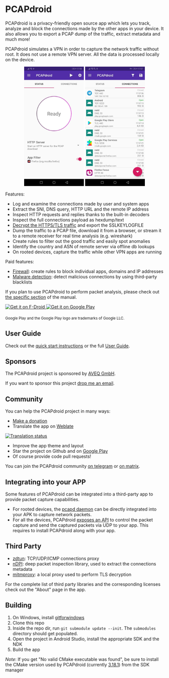 # PCAPdroid

PCAPdroid is a privacy-friendly open source app which lets you track, analyze and block the connections made by the other apps in your device. It also allows you to export a PCAP dump of the traffic, extract metadata and much more!

PCAPdroid simulates a VPN in order to capture the network traffic without root. It does not use a remote VPN server. All the data is processed locally on the device.

<p align="center">
<img src="https://raw.githubusercontent.com/emanuele-f/PCAPdroid/master/fastlane/metadata/android/en-US/images/phoneScreenshots/1.jpg" width="190" />
<img src="https://raw.githubusercontent.com/emanuele-f/PCAPdroid/master/fastlane/metadata/android/en-US/images/phoneScreenshots/2.jpg" width="190" />
</p>

Features:

- Log and examine the connections made by user and system apps
- Extract the SNI, DNS query, HTTP URL and the remote IP address
- Inspect HTTP requests and replies thanks to the built-in decoders
- Inspect the full connections payload as hexdump/text
- [Decrypt the HTTPS/TLS traffic](https://emanuele-f.github.io/PCAPdroid/tls_decryption) and export the SSLKEYLOGFILE
- Dump the traffic to a PCAP file, download it from a browser, or stream it to a remote receiver for real time analysis (e.g. wireshark)
- Create rules to filter out the good traffic and easily spot anomalies
- Identify the country and ASN of remote server via offline db lookups
- On rooted devices, capture the traffic while other VPN apps are running

Paid features:

- [Firewall](https://emanuele-f.github.io/PCAPdroid/paid_features#51-firewall): create rules to block individual apps, domains and IP addresses
- [Malware detection](https://emanuele-f.github.io/PCAPdroid/paid_features#52-malware-detection): detect malicious connections by using third-party blacklists

If you plan to use PCAPdroid to perform packet analysis, please check out <a href='https://emanuele-f.github.io/PCAPdroid/quick_start#14-packet-analysis'>the specific section</a> of the manual.

<a href="https://f-droid.org/packages/com.emanuelef.remote_capture">
    <img src="https://fdroid.gitlab.io/artwork/badge/get-it-on.png"
    alt="Get it on F-Droid"
    height="80">
</a> <a href='https://play.google.com/store/apps/details?id=com.emanuelef.remote_capture'><img height="80" alt='Get it on Google Play' src='https://play.google.com/intl/en_us/badges/static/images/badges/en_badge_web_generic.png'/></a>

<sub>Google Play and the Google Play logo are trademarks of Google LLC.</sub>

## User Guide

Check out the [quick start instructions](https://emanuele-f.github.io/PCAPdroid/quick_start) or the full [User Guide](https://emanuele-f.github.io/PCAPdroid).

## Sponsors

The PCAPdroid project is sponsored by [AVEQ GmbH](https://aveq.info).

If you want to sponsor this project [drop me an email](mailto:black.silver@hotmail.it?subject=PCAPdroid%20sponsorship).

## Community

You can help the PCAPdroid project in many ways:

- [Make a donation](https://emanuele-f.github.io/PCAPdroid/donate)
- Translate the app on [Weblate](https://hosted.weblate.org/engage/pcapdroid/)
<a href="https://hosted.weblate.org/engage/pcapdroid/">
  <img src="https://hosted.weblate.org/widgets/pcapdroid/-/app/multi-auto.svg" alt="Translation status" />
</a>

- Improve the app theme and layout
- Star the project on Github and on [Google Play](https://play.google.com/store/apps/details?id=com.emanuelef.remote_capture)
- Of course provide code pull requests!

You can join the PCAPdroid community [on telegram](https://t.me/PCAPdroid) or [on matrix](https://matrix.to/#/#pcapdroid:matrix.org).

## Integrating into your APP

Some features of PCAPdroid can be integrated into a third-party app to provide packet capture capabilities.

- For rooted devices, the [pcapd daemon](https://github.com/emanuele-f/PCAPdroid/tree/master/app/src/main/jni/pcapd) can be directly integrated into your APK to capture network packets.
- For all the devices, PCAPdroid [exposes an API](https://github.com/emanuele-f/PCAPdroid/blob/master/docs/app_api.md) to control the packet capture and send the captured packets via UDP to your app. This requires to install PCAPdroid along with your app.

## Third Party

- [zdtun](https://github.com/emanuele-f/zdtun): TCP/UDP/ICMP connections proxy
- [nDPI](https://github.com/ntop/nDPI): deep packet inspection library, used to extract the connections metadata
- [mitmproxy](https://github.com/mitmproxy/mitmproxy): a local proxy used to perform TLS decryption

For the complete list of third party libraries and the corresponding licenses check out the "About" page in the app.

## Building

1. On Windows, install [gitforwindows](https://gitforwindows.org)
2. Clone this repo
3. Inside the repo dir, run `git submodule update --init`. The `submodules` directory should get populated.
4. Open the project in Android Studio, install the appropriate SDK and the NDK
5. Build the app

*Note*: If you get "No valid CMake executable was found", be sure to install the CMake version used by PCAPdroid (currently [3.18.1](https://github.com/emanuele-f/PCAPdroid/blob/master/app/build.gradle)) from the SDK manager

